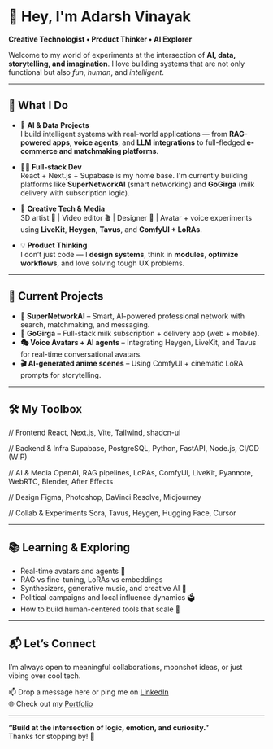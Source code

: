 # 👋 Hey, I'm Adarsh Vinayak

**Creative Technologist • Product Thinker • AI Explorer**

Welcome to my world of experiments at the intersection of **AI, data, storytelling, and imagination**. I love building systems that are not only functional but also *fun*, *human*, and *intelligent*.

---

## 🚀 What I Do

- 🧠 **AI & Data Projects**  
  I build intelligent systems with real-world applications — from **RAG-powered apps**, **voice agents**, and **LLM integrations** to full-fledged **e-commerce and matchmaking platforms**.

- 🧑‍💻 **Full-stack Dev**  
  React + Next.js + Supabase is my home base. I'm currently building platforms like **SuperNetworkAI** (smart networking) and **GoGirga** (milk delivery with subscription logic).

- 🎨 **Creative Tech & Media**  
  3D artist 🧊 | Video editor 🎬 | Designer 🎨 | Avatar + voice experiments using **LiveKit**, **Heygen**, **Tavus**, and **ComfyUI + LoRAs**.

- 💡 **Product Thinking**  
  I don’t just code — I **design systems**, think in **modules**, **optimize workflows**, and love solving tough UX problems.

---

## 🧩 Current Projects

- **🧠 SuperNetworkAI** – Smart, AI-powered professional network with search, matchmaking, and messaging.
- **🥛 GoGirga** – Full-stack milk subscription + delivery app (web + mobile).
- **🎭 Voice Avatars + AI agents** – Integrating Heygen, LiveKit, and Tavus for real-time conversational avatars.
- **🎬 AI-generated anime scenes** – Using ComfyUI + cinematic LoRA prompts for storytelling.

---

## 🛠️ My Toolbox

// Frontend
React, Next.js, Vite, Tailwind, shadcn-ui

// Backend & Infra
Supabase, PostgreSQL, Python, FastAPI, Node.js, CI/CD (WIP)

// AI & Media
OpenAI, RAG pipelines, LoRAs, ComfyUI, LiveKit, Pyannote, WebRTC, Blender, After Effects

// Design
Figma, Photoshop, DaVinci Resolve, Midjourney

// Collab & Experiments
Sora, Tavus, Heygen, Hugging Face, Cursor

---

## 📚 Learning & Exploring

- Real-time avatars and agents 🤖  
- RAG vs fine-tuning, LoRAs vs embeddings  
- Synthesizers, generative music, and creative AI 🎵  
- Political campaigns and local influence dynamics 🗳️  
- How to build human-centered tools that scale 💬  

---

## 📬 Let’s Connect

I’m always open to meaningful collaborations, moonshot ideas, or just vibing over cool tech.

📫 Drop a message here or ping me on [LinkedIn](https://www.linkedin.com/in/adarshvinayak)  
🌐 Check out my [Portfolio](https://adarshvinayak.netlify.app/)

---

**“Build at the intersection of logic, emotion, and curiosity.”**  
Thanks for stopping by! 🌟
